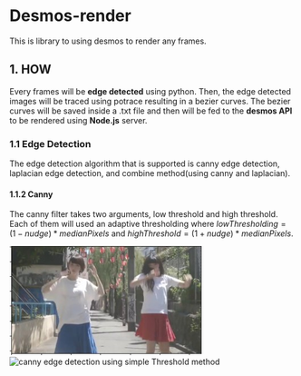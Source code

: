 # Desmos-render

This is library to using desmos to render any frames.

## 1. HOW

Every frames will be **edge detected** using python. Then, the edge detected images will be traced using potrace resulting in a bezier curves. The bezier curves will be saved inside a .txt file and then will be fed to the **desmos API** to be rendered using **Node.js** server.

### 1.1 Edge Detection

The edge detection algorithm that is supported is canny edge detection, laplacian edge detection, and combine method(using canny and laplacian).

#### 1.1.2 Canny

The canny filter takes two arguments, low threshold and high threshold. Each of them will used an adaptive thresholding where $lowThresholding= (1- nudge) * medianPixels$ and $highThreshold=(1 + nudge) * medianPixels$.

![original images](img/original.jpg)
![canny edge detection using simple Threshold method](img/canny-original.jpg)
